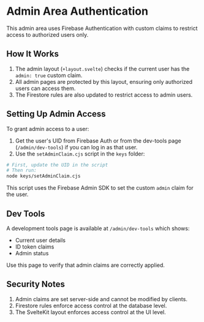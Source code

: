 # Admin Area Authentication

This admin area uses Firebase Authentication with custom claims to restrict access to authorized users only.

## How It Works

1. The admin layout (`+layout.svelte`) checks if the current user has the `admin: true` custom claim.
2. All admin pages are protected by this layout, ensuring only authorized users can access them.
3. The Firestore rules are also updated to restrict access to admin users.

## Setting Up Admin Access

To grant admin access to a user:

1. Get the user's UID from Firebase Auth or from the dev-tools page (`/admin/dev-tools`) if you can log in as that user.
2. Use the `setAdminClaim.cjs` script in the `keys` folder:

```bash
# First, update the UID in the script
# Then run:
node keys/setAdminClaim.cjs
```

This script uses the Firebase Admin SDK to set the custom `admin` claim for the user.

## Dev Tools

A development tools page is available at `/admin/dev-tools` which shows:

- Current user details
- ID token claims
- Admin status

Use this page to verify that admin claims are correctly applied.

## Security Notes

1. Admin claims are set server-side and cannot be modified by clients.
2. Firestore rules enforce access control at the database level.
3. The SvelteKit layout enforces access control at the UI level.

